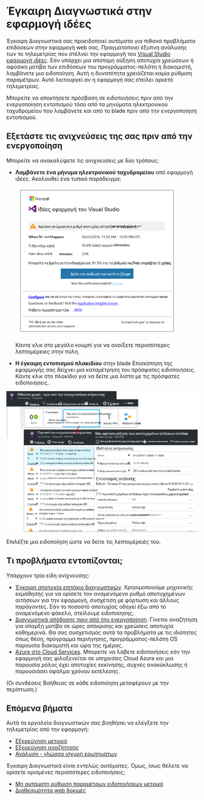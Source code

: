 <properties 
    pageTitle="Έγκαιρη Διαγνωστικά στην εφαρμογή ιδέες | Microsoft Azure" 
    description="Εφαρμογή ιδέες εκτελεί αυτόματη βάθος ανάλυση της τηλεμετρίας την εφαρμογή και σας ειδοποιεί πιθανών προβλημάτων." 
    services="application-insights" 
    documentationCenter="windows"
    authors="rakefetj" 
    manager="douge"/>

<tags 
    ms.service="application-insights" 
    ms.workload="tbd" 
    ms.tgt_pltfrm="ibiza" 
    ms.devlang="na" 
    ms.topic="article" 
    ms.date="08/15/2016" 
    ms.author="awills"/>

#  <a name="proactive-diagnostics-in-application-insights"></a>Έγκαιρη Διαγνωστικά στην εφαρμογή ιδέες

 Έγκαιρη Διαγνωστικά σας προειδοποιεί αυτόματα για πιθανά προβλήματα επιδόσεων στην εφαρμογή web σας. Πραγματοποιεί έξυπνη ανάλυσης των το τηλεμετρίας που στέλνει την εφαρμογή του [Visual Studio εφαρμογή ιδέες](app-insights-overview.md). Εάν υπάρχει μια απότομη αύξηση αποτυχία χρεώσεων ή αφύσικη μοτίβα των επιδόσεων του προγράμματος-πελάτη ή διακομιστή, λαμβάνετε μια ειδοποίηση. Αυτή η δυνατότητα χρειάζεται καμία ρύθμιση παραμέτρων. Αυτό λειτουργεί αν η εφαρμογή σας στείλει αρκετό τηλεμετρίας.

Μπορείτε να αποκτήσετε πρόσβαση σε ειδοποιήσεις πριν από την ενεργοποίηση εντοπισμού τόσο από τα μηνύματα ηλεκτρονικού ταχυδρομείου που λαμβάνετε και από το blade πριν από την ενεργοποίηση εντοπισμού.



## <a name="review-your-proactive-detections"></a>Εξετάστε τις ανιχνεύσεις της σας πριν από την ενεργοποίηση

Μπορείτε να ανακαλύψετε τις ανιχνεύσεις με δύο τρόπους:

* **Λαμβάνετε ένα μήνυμα ηλεκτρονικού ταχυδρομείου** από εφαρμογή ιδέες. Ακολουθεί ένα τυπικό παράδειγμα:

    ![Ειδοποίηση μέσω ηλεκτρονικού ταχυδρομείου](./media/app-insights-proactive-diagnostics/03.png)

    Κάντε κλικ στο μεγάλο κουμπί για να ανοίξετε περισσότερες λεπτομέρειες στην πύλη.

* **Η έγκαιρη εντοπισμού πλακιδίου** στην blade Επισκόπηση της εφαρμογής σας δείχνει μια καταμέτρηση του πρόσφατες ειδοποιήσεις. Κάντε κλικ στο πλακίδιο για να δείτε μια λίστα με τις πρόσφατες ειδοποιήσεις.

![Προβολή πρόσφατων τις ανιχνεύσεις](./media/app-insights-proactive-diagnostics/04.png)

Επιλέξτε μια ειδοποίηση ώστε να δείτε τις λεπτομέρειές του.


## <a name="what-problems-are-detected"></a>Τι προβλήματα εντοπίζονται;

Υπάρχουν τρία είδη ανίχνευσης:

* [Έγκαιρη αποτυχία επιτόκιο διαγνωστικών](app-insights-proactive-failure-diagnostics.md). Χρησιμοποιούμε μηχανικής εκμάθησης για να ορίσετε τον αναμενόμενο ρυθμό αποτυχημένων αιτήσεων για την εφαρμογή, συσχέτιση με φόρτωση και άλλους παράγοντες. Εάν το ποσοστό αποτυχίας οδηγεί έξω από το αναμενόμενο φάκελο, στείλουμε ειδοποίησης.
* [Διαγνωστικά απόδοσης πριν από την ενεργοποίηση](app-insights-proactive-performance-diagnostics.md). Γίνεται αναζήτηση για ύπαρξη μοτίβα σε ώρες απόκρισης και χρεώσεις αποτυχία καθημερινά. Θα σας συσχετισμός αυτά τα προβλήματα με τις ιδιότητες όπως θέση, πρόγραμμα περιήγησης, προγράμματος-πελάτη OS παρουσία διακομιστή και ώρα της ημέρας.
* [Azure στο Cloud Services](https://azure.microsoft.com/blog/proactive-notifications-on-cloud-service-issues-with-azure-diagnostics-and-application-insights/). Μπορείτε να λάβετε ειδοποιήσεις εάν την εφαρμογή σας φιλοξενείται σε υπηρεσίες Cloud Azure και μια παρουσία ρόλος έχει αποτυχίες εκκίνησης, συχνές ανακύκλωσης ή παρουσιάσει σφάλμα χρόνου εκτέλεσης.

(Οι συνδέσεις Βοήθειας σε κάθε ειδοποίηση μεταφέρουν με την περίπτωση.)


## <a name="next-steps"></a>Επόμενα βήματα

Αυτά τα εργαλεία διαγνωστικών σας βοηθήσει να ελέγξετε την τηλεμετρίας από την εφαρμογή:

* [Εξερεύνηση μετρικό](app-insights-metrics-explorer.md)
* [Εξερεύνηση αναζήτησης](app-insights-diagnostic-search.md)
* [Ανάλυση - γλώσσα ισχυρή ερωτημάτων](app-insights-analytics-tour.md)

Έγκαιρη Διαγνωστικά είναι εντελώς αυτόματες. Όμως, ίσως θέλετε να ορίσετε ορισμένες περισσότερες ειδοποιήσεις;

* [Μη αυτόματη ρύθμιση παραμέτρων ειδοποιήσεων μετρικό](app-insights-alerts.md)
* [Διαθεσιμότητα web δοκιμές](app-insights-monitor-web-app-availability.md) 


